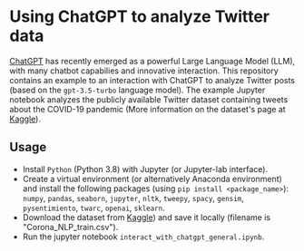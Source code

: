# Using ChatGPT to analyze Twitter data

[ChatGPT](https://chat.openai.com/) has recently emerged as a powerful Large Language Model (LLM), with many chatbot capabilies and innovative interaction.
This repository contains an example to an interaction with ChatGPT to analyze Twitter posts (based on the ```gpt-3.5-turbo``` language model).
The example Jupyter notebook analyzes the publicly available Twitter dataset containing tweets about the COVID-19 pandemic (More information on the dataset's page at [Kaggle](https://www.kaggle.com/datasets/datatattle/covid-19-nlp-text-classification/)).

## Usage
- Install ```Python```  (Python 3.8) with Jupyter (or Jupyter-lab interface).
- Create a virtual environment (or alternatively Anaconda environment) and install the following packages (using ```pip install <package_name>```): ```numpy```, ```pandas```, ```seaborn```, ```jupyter```, ```nltk```, ```tweepy```, ```spacy```, ```gensim```, ```pysentimiento```, ```twarc```, ```openai```, ```sklearn```.
- Download the dataset from [Kaggle](https://www.kaggle.com/datasets/datatattle/covid-19-nlp-text-classification/)) and save it locally (filename is "Corona_NLP_train.csv").
- Run the jupyter notebook ```interact_with_chatgpt_general.ipynb```.
